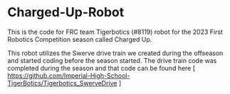 # Charged-Up-Robot
This is the code for FRC team Tigerbotics (#8119) robot for the 2023 First Robotics Competition season called Charged Up.

  This robot utilizes the Swerve drive train we created during the offseason and started coding before the season started. The drive train code was completed during the   season and that code can be found here
  [ https://github.com/Imperial-High-School-TigerBotics/Tigerbotics_SwerveDrive ]
